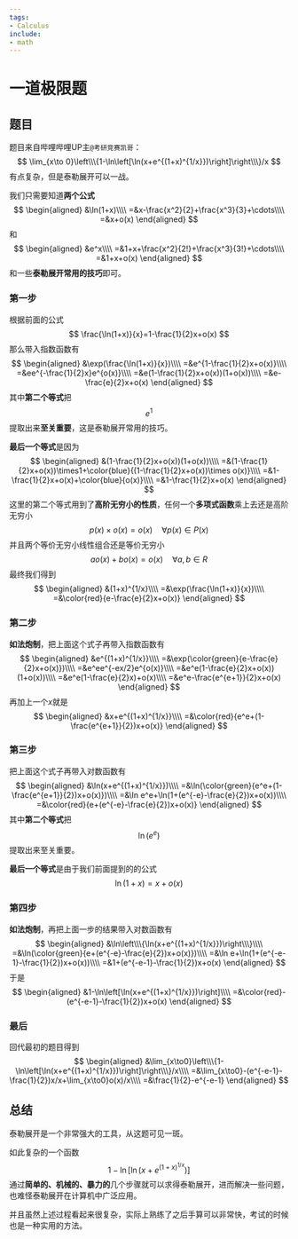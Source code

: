 ```yaml
---
tags:
- Calculus
include:
- math
---
```

# 一道极限题
## 题目

题目来自哔哩哔哩UP主`@考研竞赛凯哥`：
$$
\lim_{x\to 0}\left\\\{1-\ln\left[\ln(x+e^{(1+x)^{1/x}})\right]\right\\\}/x
$$
有点复杂，但是泰勒展开可以一战。



我们只需要知道**两个公式**
$$
\begin{aligned}
&\ln(1+x)\\\\
=&x-\frac{x^2}{2}+\frac{x^3}{3}+\cdots\\\\
=&x+o(x)
\end{aligned}
$$
和
$$
\begin{aligned}
&e^x\\\\
=&1+x+\frac{x^2}{2!}+\frac{x^3}{3!}+\cdots\\\\
=&1+x+o(x)
\end{aligned}
$$
和一些**泰勒展开常用的技巧**即可。

### 第一步

根据前面的公式
$$
\frac{\ln(1+x)}{x}=1-\frac{1}{2}x+o(x)
$$
那么带入指数函数有
$$
\begin{aligned}
&\exp(\frac{\ln(1+x)}{x})\\\\
=&e^{1-\frac{1}{2}x+o(x)}\\\\
=&ee^{-\frac{1}{2}x}e^{o(x)}\\\\
=&e(1-\frac{1}{2}x+o(x))(1+o(x))\\\\
=&e-\frac{e}{2}x+o(x)
\end{aligned}
$$
其中**第二个等式**把
$$
e^1
$$
提取出来**至关重要**，这是泰勒展开常用的技巧。

**最后一个等式**是因为
$$
\begin{aligned}
&(1-\frac{1}{2}x+o(x))(1+o(x))\\\\
=&(1-\frac{1}{2}x+o(x))\times1+\color{blue}{(1-\frac{1}{2}x+o(x))\times o(x)}\\\\
=&1-\frac{1}{2}x+o(x)+\color{blue}{o(x)}\\\\
=&1-\frac{1}{2}x+o(x)
\end{aligned}
$$
这里的第二个等式用到了**高阶无穷小的性质**，任何一个**多项式函数**乘上去还是高阶无穷小
$$
p(x)\times o(x)=o(x) \quad \forall p(x)\in P(x)
$$
并且两个等价无穷小线性组合还是等价无穷小
$$
ao(x)+bo(x)=o(x) \quad \forall a,b\in R
$$
最终我们得到
$$
\begin{aligned}
&(1+x)^{1/x}\\\\
=&\exp(\frac{\ln(1+x)}{x})\\\\
=&\color{red}{e-\frac{e}{2}x+o(x)}
\end{aligned}
$$

### 第二步

**如法炮制**，把上面这个式子再带入指数函数有
$$
\begin{aligned}
&e^{(1+x)^{1/x}}\\\\
=&\exp(\color{green}{e-\frac{e}{2}x+o(x)})\\\\
=&e^ee^{-ex/2}e^{o(x)}\\\\
=&e^e(1-\frac{e}{2}x+o(x))(1+o(x))\\\\
=&e^e(1-\frac{e}{2}x)+o(x)\\\\
=&e^e-\frac{e^{e+1}}{2}x+o(x)
\end{aligned}
$$
再加上一个$x$就是
$$
\begin{aligned}
&x+e^{(1+x)^{1/x}}\\\\
=&\color{red}{e^e+(1-\frac{e^{e+1}}{2})x+o(x)}
\end{aligned}
$$

### 第三步

把上面这个式子再带入对数函数有
$$
\begin{aligned}
&\ln(x+e^{(1+x)^{1/x}})\\\\
=&\ln(\color{green}{e^e+(1-\frac{e^{e+1}}{2})x+o(x)})\\\\
=&\ln e^e+\ln(1+(e^{-e}-\frac{e}{2})x+o(x))\\\\
=&\color{red}{e+(e^{-e}-\frac{e}{2})x+o(x)}
\end{aligned}
$$
其中**第二个等式**把
$$
\ln(e^e)
$$
提取出来至关重要。

**最后一个等式**是由于我们前面提到的的公式
$$
\ln(1+x)=x+o(x)
$$

### 第四步

**如法炮制**，再把上面一步的结果带入对数函数有
$$
\begin{aligned}
&\ln\left\\\{\ln(x+e^{(1+x)^{1/x}})\right\\\}\\\\
=&\ln(\color{green}{e+(e^{-e}-\frac{e}{2})x+o(x)})\\\\
=&\ln e+\ln(1+(e^{-e-1}-\frac{1}{2})x+o(x))\\\\
=&1+(e^{-e-1}-\frac{1}{2})x+o(x)
\end{aligned}
$$
于是
$$
\begin{aligned}
&1-\ln\left[\ln(x+e^{(1+x)^{1/x}})\right]\\\\
=&\color{red}-(e^{-e-1}-\frac{1}{2})x+o(x)
\end{aligned}
$$

### 最后

回代最初的题目得到
$$
\begin{aligned}
&\lim_{x\to0}\left\\\{1-\ln\left[\ln(x+e^{(1+x)^{1/x}})\right]\right\\\}/x\\\\
=&\lim_{x\to0}-(e^{-e-1}-\frac{1}{2})x/x+\lim_{x\to0}o(x)/x\\\\
=&\frac{1}{2}-e^{-e-1}
\end{aligned}
$$

## 总结

泰勒展开是一个非常强大的工具，从这题可见一斑。

如此复杂的一个函数
$$
1-\ln\left[\ln(x+e^{(1+x)^{1/x}})\right]
$$
通过**简单的、机械的、暴力的**几个步骤就可以求得泰勒展开，进而解决一些问题，也难怪泰勒展开在计算机中广泛应用。



并且虽然上述过程看起来很复杂，实际上熟练了之后手算可以非常快，考试的时候也是一种实用的方法。

